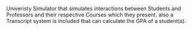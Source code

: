 Univeristy Simulator that simulates interactions between Students and Professors and their respective Courses which they present.
also a Transcript system is included that can calculate the GPA of a student(s). 
